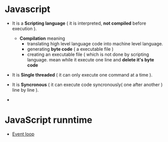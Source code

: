 # Javascript
  - It is a **Scripting language** ( it is interpreted, **not compiled** before execution ).
    - **Compilation** meaning
        - translating high level language code into machine level language.
        - generating **byte code** ( a executable file )
        - creating an executable file ( which is not done by scripting language. mean while it execute one line and **delete it's byte code**
    
  - It is **Single threaded** ( it can only execute one command at a time ).
  - It is **Syncronous** ( it can execute code syncronously( one after another ) line by line ).
  - 


# JavaScript runntime 

 - [Event loop](https://developer.mozilla.org/en-US/docs/Web/JavaScript/Event_loop)
